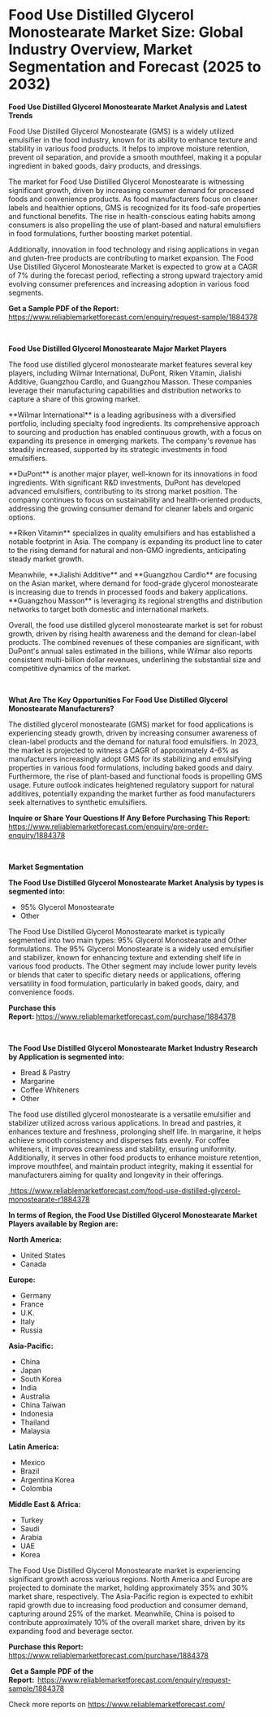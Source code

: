 <p><h1>Food Use Distilled Glycerol Monostearate Market Size: Global Industry Overview, Market Segmentation and Forecast (2025 to 2032)</h1></p><p><strong>Food Use Distilled Glycerol Monostearate Market Analysis and Latest Trends</strong></p>
<p><p>Food Use Distilled Glycerol Monostearate (GMS) is a widely utilized emulsifier in the food industry, known for its ability to enhance texture and stability in various food products. It helps to improve moisture retention, prevent oil separation, and provide a smooth mouthfeel, making it a popular ingredient in baked goods, dairy products, and dressings.</p><p>The market for Food Use Distilled Glycerol Monostearate is witnessing significant growth, driven by increasing consumer demand for processed foods and convenience products. As food manufacturers focus on cleaner labels and healthier options, GMS is recognized for its food-safe properties and functional benefits. The rise in health-conscious eating habits among consumers is also propelling the use of plant-based and natural emulsifiers in food formulations, further boosting market potential.</p><p>Additionally, innovation in food technology and rising applications in vegan and gluten-free products are contributing to market expansion. The Food Use Distilled Glycerol Monostearate Market is expected to grow at a CAGR of 7% during the forecast period, reflecting a strong upward trajectory amid evolving consumer preferences and increasing adoption in various food segments.</p></p>
<p><strong>Get a Sample PDF of the Report:&nbsp;</strong> <a href="https://www.reliablemarketforecast.com/enquiry/request-sample/1884378?utm_campaign=2193&utm_medium=2&utm_source=Github&utm_content=ia&utm_term=04022025&utm_id=food-use-distilled-glycerol-monostearate">https://www.reliablemarketforecast.com/enquiry/request-sample/1884378</a></p>
<p>&nbsp;</p>
<p><strong>Food Use Distilled Glycerol Monostearate Major Market Players</strong></p>
<p><p>The food use distilled glycerol monostearate market features several key players, including Wilmar International, DuPont, Riken Vitamin, Jialishi Additive, Guangzhou Cardlo, and Guangzhou Masson. These companies leverage their manufacturing capabilities and distribution networks to capture a share of this growing market.</p><p>**Wilmar International** is a leading agribusiness with a diversified portfolio, including specialty food ingredients. Its comprehensive approach to sourcing and production has enabled continuous growth, with a focus on expanding its presence in emerging markets. The company's revenue has steadily increased, supported by its strategic investments in food emulsifiers.</p><p>**DuPont** is another major player, well-known for its innovations in food ingredients. With significant R&D investments, DuPont has developed advanced emulsifiers, contributing to its strong market position. The company continues to focus on sustainability and health-oriented products, addressing the growing consumer demand for cleaner labels and organic options. </p><p>**Riken Vitamin** specializes in quality emulsifiers and has established a notable footprint in Asia. The company is expanding its product line to cater to the rising demand for natural and non-GMO ingredients, anticipating steady market growth.</p><p>Meanwhile, **Jialishi Additive** and **Guangzhou Cardlo** are focusing on the Asian market, where demand for food-grade glycerol monostearate is increasing due to trends in processed foods and bakery applications. **Guangzhou Masson** is leveraging its regional strengths and distribution networks to target both domestic and international markets.</p><p>Overall, the food use distilled glycerol monostearate market is set for robust growth, driven by rising health awareness and the demand for clean-label products. The combined revenues of these companies are significant, with DuPont's annual sales estimated in the billions, while Wilmar also reports consistent multi-billion dollar revenues, underlining the substantial size and competitive dynamics of the market.</p></p>
<p>&nbsp;</p>
<p><strong>What Are The Key Opportunities For Food Use Distilled Glycerol Monostearate Manufacturers?</strong></p>
<p><p>The distilled glycerol monostearate (GMS) market for food applications is experiencing steady growth, driven by increasing consumer awareness of clean-label products and the demand for natural food emulsifiers. In 2023, the market is projected to witness a CAGR of approximately 4-6% as manufacturers increasingly adopt GMS for its stabilizing and emulsifying properties in various food formulations, including baked goods and dairy. Furthermore, the rise of plant-based and functional foods is propelling GMS usage. Future outlook indicates heightened regulatory support for natural additives, potentially expanding the market further as food manufacturers seek alternatives to synthetic emulsifiers.</p></p>
<p><strong>Inquire or Share Your Questions If Any Before Purchasing This Report:</strong> <a href="https://www.reliablemarketforecast.com/enquiry/pre-order-enquiry/1884378?utm_campaign=2193&utm_medium=2&utm_source=Github&utm_content=ia&utm_term=04022025&utm_id=food-use-distilled-glycerol-monostearate">https://www.reliablemarketforecast.com/enquiry/pre-order-enquiry/1884378</a></p>
<p>&nbsp;</p>
<p><strong>Market Segmentation</strong></p>
<p><strong>The Food Use Distilled Glycerol Monostearate Market Analysis by types is segmented into:</strong></p>
<p><ul><li>95% Glycerol Monostearate</li><li>Other</li></ul></p>
<p><p>The Food Use Distilled Glycerol Monostearate market is typically segmented into two main types: 95% Glycerol Monostearate and Other formulations. The 95% Glycerol Monostearate is a widely used emulsifier and stabilizer, known for enhancing texture and extending shelf life in various food products. The Other segment may include lower purity levels or blends that cater to specific dietary needs or applications, offering versatility in food formulation, particularly in baked goods, dairy, and convenience foods.</p></p>
<p><strong>Purchase this Report:&nbsp;</strong><a href="https://www.reliablemarketforecast.com/purchase/1884378?utm_campaign=2193&utm_medium=2&utm_source=Github&utm_content=ia&utm_term=04022025&utm_id=food-use-distilled-glycerol-monostearate">https://www.reliablemarketforecast.com/purchase/1884378</a></p>
<p>&nbsp;</p>
<p><strong>The Food Use Distilled Glycerol Monostearate Market Industry Research by Application is segmented into:</strong></p>
<p><ul><li>Bread & Pastry</li><li>Margarine</li><li>Coffee Whiteners</li><li>Other</li></ul></p>
<p><p>The food use distilled glycerol monostearate is a versatile emulsifier and stabilizer utilized across various applications. In bread and pastries, it enhances texture and freshness, prolonging shelf life. In margarine, it helps achieve smooth consistency and disperses fats evenly. For coffee whiteners, it improves creaminess and stability, ensuring uniformity. Additionally, it serves in other food products to enhance moisture retention, improve mouthfeel, and maintain product integrity, making it essential for manufacturers aiming for quality and longevity in their offerings.</p></p>
<p><a href="https://www.reliablemarketforecast.com/food-use-distilled-glycerol-monostearate-r1884378?utm_campaign=2193&utm_medium=2&utm_source=Github&utm_content=ia&utm_term=04022025&utm_id=food-use-distilled-glycerol-monostearate">&nbsp;https://www.reliablemarketforecast.com/food-use-distilled-glycerol-monostearate-r1884378</a></p>
<p><strong>In terms of Region, the Food Use Distilled Glycerol Monostearate Market Players available by Region are:</strong></p>
<p>
    <p> <strong> North America: </strong>
        <ul>
            <li>United States</li>
            <li>Canada</li>
        </ul>
        </p> 
    <p> <strong> Europe: </strong>
        <ul>
            <li>Germany</li>
            <li>France</li>
            <li>U.K.</li>
            <li>Italy</li>
            <li>Russia</li>
        </ul>
        </p> 
    <p> <strong> Asia-Pacific: </strong>
        <ul>
            <li>China</li>
            <li>Japan</li>
            <li>South Korea</li>
            <li>India</li>
            <li>Australia</li>
            <li>China Taiwan</li>
            <li>Indonesia</li>
            <li>Thailand</li>
            <li>Malaysia</li>
        </ul>
        </p> 
    <p> <strong> Latin America: </strong>
        <ul>
            <li>Mexico</li>
            <li>Brazil</li>
            <li>Argentina Korea</li>
            <li>Colombia</li>
        </ul>
        </p> 
    <p> <strong> Middle East & Africa: </strong>
        <ul>
            <li>Turkey</li>
            <li>Saudi</li>
            <li>Arabia</li>
            <li>UAE</li>
            <li>Korea</li>
        </ul>
    </p>
    </p>
<p><p>The Food Use Distilled Glycerol Monostearate market is experiencing significant growth across various regions. North America and Europe are projected to dominate the market, holding approximately 35% and 30% market share, respectively. The Asia-Pacific region is expected to exhibit rapid growth due to increasing food production and consumer demand, capturing around 25% of the market. Meanwhile, China is poised to contribute approximately 10% of the overall market share, driven by its expanding food and beverage sector.</p></p>
<p><strong>Purchase this Report: </strong><a href="https://www.reliablemarketforecast.com/purchase/1884378?utm_campaign=2193&utm_medium=2&utm_source=Github&utm_content=ia&utm_term=04022025&utm_id=food-use-distilled-glycerol-monostearate">https://www.reliablemarketforecast.com/purchase/1884378</a></p>
<p>&nbsp;<strong>Get a Sample PDF of the Report:&nbsp;&nbsp;</strong><a href="https://www.reliablemarketforecast.com/enquiry/request-sample/1884378?utm_campaign=2193&utm_medium=2&utm_source=Github&utm_content=ia&utm_term=04022025&utm_id=food-use-distilled-glycerol-monostearate">https://www.reliablemarketforecast.com/enquiry/request-sample/1884378</a></p>
<p><strong></strong></p>
<p>Check more reports on <a href="https://www.reliablemarketforecast.com/?utm_campaign=2193&utm_medium=2&utm_source=Github&utm_content=ia&utm_term=04022025&utm_id=food-use-distilled-glycerol-monostearate">https://www.reliablemarketforecast.com/</a></p>